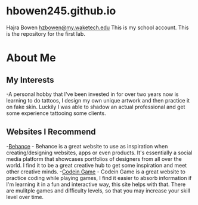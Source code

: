 # hbowen245.github.io
Hajra Bowen
hzbowen@my.waketech.edu
This is my school account.
This is the repository for the first lab.


# About Me 
## My Interests 
-A personal hobby that I've been invested in for over two years now is learning to do tattoos, I design my own unique artwork and then practice it on fake skin. Luckily I was able to shadow an actual professional and get some experience tattooing some clients. 
## Websites I Recommend
 -[Behance](https://www.behance.net/) - Behance is a great website to use as inspiration when creating/designing websites, apps or even products. It's essentially a social media platform that showcases portfolios of designers from all over the world. I find it to be a great creative hub to get some inspiration and meet other creative minds. 
-[Codein Game](https://www.codingame.com/start/) - Codein Game is a great website to practice coding while playing games, I find it easier to absorb information if I'm learning it in a fun and interactive way, this site helps with that. There are mulitple games and difficulty levels, so that you may increase your skill level over time. 
